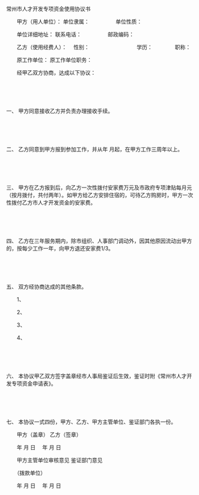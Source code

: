 



常州市人才开发专项资金使用协议书



 

　　甲方（用人单位）： 单位隶属：　　　　　单位性质：

　　单位详细地址： 联系电话：　　　　　邮政编码：

　　乙方（使用经费人）：　 性别：　　　　　　　　　学历：　　　　 职称：

　　原工作单位： 原工作单位职务：　　

　　经甲乙双方协商，达成以下协议：

　　

　　

一、
甲方同意接收乙方并负责办理接收手续。

　　

　　

二、
乙方同意到甲方报到参加工作，并从年 月起，在甲方工作三周年以上。

　　

　　

三、
甲方在乙方报到后，向乙方一次性拨付安家费万元及市政府专项津贴每月元（按月拨付，共付两年）。如甲方给乙方安排住宿的，可待乙方购房时，甲方一次性拨付乙方市人才开发资金的安家费。

　　

　　

四、
乙方在三年服务期内，除市组织、人事部门调动外，因其他原因流动出甲方的，按每少工作一年，向甲方退还安家费1/3。

　　

　　

五、
双方经协商达成的其他条款。

　　1、

　　2、

　　3、

　　4、

　　

　　

六、
本协议甲乙双方签字盖章经市人事局鉴证后生效，鉴证时附《常州市人才开发专项资金申请表》。

　　

　　

七、
本协议一式四份，甲方、乙方、甲方主管单位、鉴证部门各执一份。　　

　　甲方（盖章） 乙方（签章）

　　年 月 日　 年 月 日　　

　　甲方主管单位审核意见 鉴证部门意见

　　（拨款单位）

　　年 月 日　 年 月 日